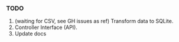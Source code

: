 ### TODO
1. (waiting for CSV, see GH issues as ref) Transform data to SQLite.
2. Controller Interface (API).
3. Update docs